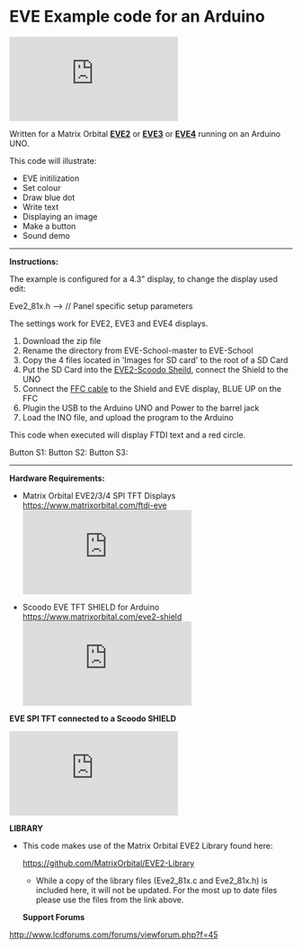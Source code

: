 # EVE Example code for an Arduino
  
![alt text](https://www.lcdforums.com/forums/download/file.php?id=1433)

Written for a Matrix Orbital [**EVE2**](https://www.matrixorbital.com/ftdi-eve/eve-ft812) or [**EVE3**](https://www.matrixorbital.com/ftdi-eve/eve-bt815-bt816) or [**EVE4**](https://www.matrixorbital.com/ftdi-eve/eve-bt817-bt818) running on an Arduino UNO.

This code will illustrate:
* EVE initilization
* Set colour
* Draw blue dot
* Write text
* Displaying an image
* Make a button
* Sound demo
------------------------------------------------------------------

**Instructions:**

The example is configured for a 4.3" display, to change the display used edit:

Eve2_81x.h --> // Panel specific setup parameters

The settings work for EVE2, EVE3 and EVE4 displays.

1. Download the zip file
2. Rename the directory from EVE-School-master to EVE-School
3. Copy the 4 files located in 'Images for SD card' to the root of a SD Card
4. Put the SD Card into the [EVE2-Scoodo Sheild](https://www.matrixorbital.com/eve2-shield), connect the Shield to the UNO
5. Connect the [FFC cable](https://www.matrixorbital.com/ffc-20-pin) to the Shield and EVE display, BLUE UP on the FFC
6. Plugin the USB to the Arduino UNO and Power to the barrel jack
7. Load the INO file, and upload the program to the Arduino

This code when executed will display FTDI text and a red circle.


Button S1:
Button S2:
Button S3:


  
------------------------------------------------------------------

**Hardware Requirements:**

- Matrix Orbital EVE2/3/4 SPI TFT Displays
  https://www.matrixorbital.com/ftdi-eve  
![alt text](https://www.lcdforums.com/forums/download/file.php?id=1433)
  
  
-  Scoodo EVE TFT SHIELD for Arduino
  https://www.matrixorbital.com/eve2-shield  
![alt text](https://www.lcdforums.com/forums/download/file.php?id=1432)


 **EVE SPI TFT connected to a Scoodo SHIELD**
 
![alt text](https://www.lcdforums.com/forums/download/file.php?id=1430)

**LIBRARY**
- This code makes use of the Matrix Orbital EVE2 Library found here: 

  https://github.com/MatrixOrbital/EVE2-Library

  - While a copy of the library files (Eve2_81x.c and Eve2_81x.h) is included here, it will not be updated. For the most up to date files please use the files from the link above.

  **Support Forums**
 
 http://www.lcdforums.com/forums/viewforum.php?f=45
  

  


